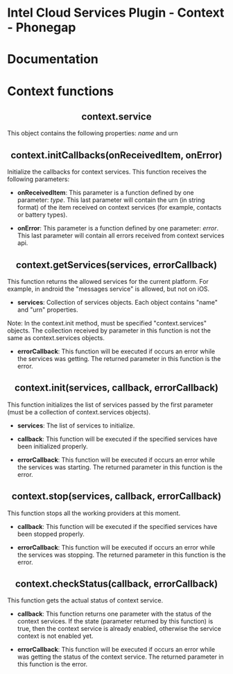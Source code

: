 Intel Cloud Services Plugin - Context - Phonegap
=====================

Documentation
=====================

Context functions
=====================

<center><h2>context.service</h2></center>

This object contains the following properties: <i>name</i> and </i>urn</i> 

<center><h2>context.initCallbacks(onReceivedItem, onError)</h2></center>

Initialize the callbacks for context services. This function receives the following parameters:

- <b>onReceivedItem</b>: This parameter is a function defined by one parameter: <i>type</i>. This last parameter will contain the urn (in string format) of the item received on context services (for example, contacts or battery types).

- <b>onError</b>: This parameter is a function defined by one parameter: <i>error</i>. This last parameter will contain all errors received from context services api.

<center><h2>context.getServices(services, errorCallback)</h2></center>

This function returns the allowed services for the current platform. For example, in android the "messages service" is allowed, but not on iOS.

- <b>services</b>: Collection of services objects. Each object contains "name" and "urn" properties.

Note: In the context.init method, must be specified "context.services" objects. The collection received by parameter in this function is not the same as context.services objects.

- <b>errorCallback</b>: This function will be executed if occurs an error while the services was getting. The returned parameter in this function is the error.

<center><h2>context.init(services, callback, errorCallback)</h2></center>

This function initializes the list of services passed by the first parameter (must be a collection of context.services objects). 

- <b>services</b>: The list of services to initialize.

- <b>callback</b>: This function will be executed if the specified services have been initialized properly.

- <b>errorCallback</b>: This function will be executed if occurs an error while the services was starting. The returned parameter in this function is the error.

<center><h2>context.stop(services, callback, errorCallback)</h2></center>

This function stops all the working providers at this moment.

- <b>callback</b>: This function will be executed if the specified services have been stopped properly.

- <b>errorCallback</b>: This function will be executed if occurs an error while the services was stopping. The returned parameter in this function is the error.

<center><h2>context.checkStatus(callback, errorCallback)</h2></center>

This function gets the actual status of context service.

- <b>callback</b>: This function returns one parameter with the status of the context services. If the state (parameter returned by this function) is true, then the context service is already enabled, otherwise the service context is not enabled yet.

- <b>errorCallback</b>: This function will be executed if occurs an error while was getting the status of the context service. The returned parameter in this function is the error.